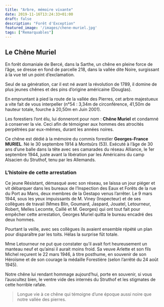 ```yaml
---
title: "Arbre, mémoire vivante"
date: 2019-11-16T13:24:33+01:00
draft: false
description: "Forêt d'Exception"
featured_image: '/images/chene-muriel.jpg'
tags: ["Remarquables"]
---
```


## Le Chêne Muriel

En forêt domaniale de Bercé, dans la Sarthe, un chêne en pleine force de l’âge,
se dresse en fond de parcelle 218, dans la vallée dite Noire, surgissant à la vue tel un point d’exclamation. 

Seul de sa génération, car il est né avant la révolution de 1789, il domine de plus jeunes chênes et
des pins d’origine américaine (Douglas).

En empruntant à pied la route de la vallée des Pierres, cet arbre majestueux a vite fait de vous interpeller
(n°54 : 3,34m de circonférence, 41,50m de hauteur totale, fourche à 20,50m en Juin 2001). 

Les forestiers l’ont élu, lui donneront pour nom : **Chêne Muriel** et condamné à conserver la vie.
Ceci afin de témoigner aux hommes des atrocités perpétrées par eux-mêmes, durant les années noires.

Ce chêne est dédié à la mémoire du commis forestier **Georges-France MURIEL**.
Né le 30 septembre 1914 à Montsûrs (53).
Exécuté à l’âge de 30 ans d’une balle dans la tête avec ses camarades du réseau Alliance, le 1er septembre 1944,
juste avant la libération par les Américains du camp Alsacien du Struthof, tenu par les Allemands.

### L’histoire de cette arrestation

Ce jeune Résistant, démasqué avec son réseau, se laissa un jour piéger et vit débarquer dans les bureaux
de l’Inspection des Eaux et Forêts de la rue du Port au Mans, deux membres de la Gestapo venus l’arrêter.
Le 9 mars 1944, sous les yeux impuissants de M. Viney (Inspecteur) et de ses collègues de travail (Mmes Blin,
Goumard, Jaspard, Jouatel, Letourneur, Robert, Melles Lecomte, Caillé et M. Georges) qui ont tout fait pour
empêcher cette arrestation, Georges Muriel quitta le bureau encadré des deux hommes.

Pourtant la veille, avec ses collègues ils avaient ensemble répété un plan pour disparaître par les toits.
Hélas la surprise fût totale.

Mme Letourneur ne put que constater qu’il avait fort heureusement un manteau neuf et qu’ainsi il aurait
moins froid. 
Sa veuve Arlette et son fils Michel reçurent le 22 mars 1946, à titre posthume, en souvenir de son Héroïsme et
de son courage la médaille Forestière (selon l’arrêté du 24 août 1945). 


Notre chêne lui rendant hommage aujourd’hui, porte en souvenir, si vous l’auscultez bien, le ventre vide des 
internés du Struthof et les stigmates de cette horrible rafale.

> Longue vie à ce chêne qui témoigne d’une époque aussi noire que notre vallée des pierres.